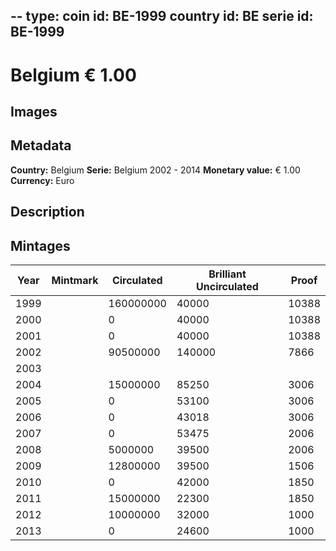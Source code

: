 --
type: coin
id: BE-1999
country id: BE
serie id: BE-1999
--

# Belgium € 1.00

## Images


## Metadata

**Country:** Belgium
**Serie:** Belgium 2002 - 2014
**Monetary value:** € 1.00
**Currency:** Euro

## Description


## Mintages
| Year | Mintmark | Circulated | Brilliant Uncirculated | Proof |
| ---- | -------- | ---------- | ---------------------- | ----- |
| 1999 |  | 160000000| 40000 | 10388 |
| 2000 |  | 0| 40000 | 10388 |
| 2001 |  | 0| 40000 | 10388 |
| 2002 |  | 90500000| 140000 | 7866 |
| 2003 |  | |  |  |
| 2004 |  | 15000000| 85250 | 3006 |
| 2005 |  | 0| 53100 | 3006 |
| 2006 |  | 0| 43018 | 3006 |
| 2007 |  | 0| 53475 | 2006 |
| 2008 |  | 5000000| 39500 | 2006 |
| 2009 |  | 12800000| 39500 | 1506 |
| 2010 |  | 0| 42000 | 1850 |
| 2011 |  | 15000000| 22300 | 1850 |
| 2012 |  | 10000000| 32000 | 1000 |
| 2013 |  | 0| 24600 | 1000 |
